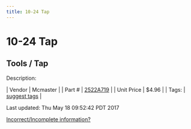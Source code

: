 ```yaml
---
title: 10-24 Tap
---
```


# 10-24 Tap
## Tools / Tap
Description: 	 

| Vendor | Mcmaster | 
| Part # | [2522A719](https://www.mcmaster.com/#2522A719) | 
| Unit Price | $4.96 | 
| Tags: | [suggest tags](https://docs.google.com/forms/d/e/1FAIpQLSeWyY8v3RgOty-MyWmh9U0iivNYN_molChYyS-0U-o-kOAv_g/viewform) | 

Last updated: Thu May 18 09:52:42 PDT 2017

 [Incorrect/Incomplete information?](https://docs.google.com/forms/d/e/1FAIpQLSeWyY8v3RgOty-MyWmh9U0iivNYN_molChYyS-0U-o-kOAv_g/viewform)